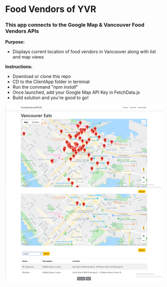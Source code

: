 # Food Vendors of YVR

### This app connects to the Google Map & Vancouver Food Vendors APIs

**Purpose:**
  * Displays current location of food vendors in Vancouver along with list and map views

**Instructions:**
  * Download or clone this repo
  * CD to the ClientApp folder in terminal
  * Run the command "_npm install_"
  * Once launched, add your Google Map API Key in FetchData.js
  * Build solution and you're good to go!

![picture](images/1.png)
![picture](images/2.png)
